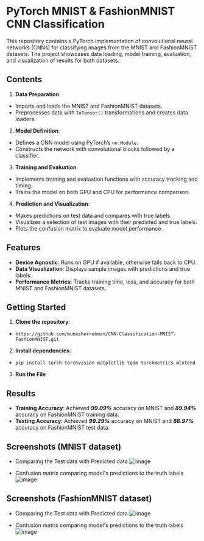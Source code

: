 
# PyTorch MNIST & FashionMNIST CNN Classification
This repository contains a PyTorch implementation of convolutional neural networks (CNNs) for classifying images from the MNIST and FashionMNIST datasets. The project showcases data loading, model training, evaluation, and visualization of results for both datasets.

## Contents

 1. **Data Preparation**:
 -  Imports and loads the MNIST and FashionMNIST datasets.
 - Preprocesses data with `ToTensor()` transformations and creates data loaders.
 2. **Model Definition**:
 -  Defines a CNN model using PyTorch’s `nn.Module`.
 - Constructs the network with convolutional blocks followed by a classifier.
 3. **Training and Evaluation**:
 -   Implements training and evaluation functions with accuracy tracking and timing.
 - Trains the model on both GPU and CPU for performance comparison.
 4. **Prediction and Visualization**:
 -   Makes predictions on test data and compares with true labels.
 - Visualizes a selection of test images with their predicted and true labels.
 - Plots the confusion matrix to evaluate model performance.

## Features
-   **Device Agnostic**: Runs on GPU if available, otherwise falls back to CPU.
-   **Data Visualization**: Displays sample images with predictions and true labels.
-   **Performance Metrics**: Tracks training time, loss, and accuracy for both MNIST and FashionMNIST datasets.

## Getting Started
1.  **Clone the repository**:
- `https://github.com/mubasherrehman/CNN-Classification-MNIST-FashionMNIST.git`
2. **Install dependencies**:
- `pip install torch torchvision matplotlib tqdm torchmetrics mlxtend
`
3. **Run the File**

## Results
-   **Training Accuracy**: Achieved ***99.09%*** accuracy on MNIST and ***89.94%*** accuracy on FashionMNIST training data.
-   **Testing Accuracy**: Achieved ***99.29%*** accuracy on MNIST and ***88.97%*** accuracy on FashionMNIST test data.

## Screenshots (MNIST dataset)
- Comparing the Test data with Predicted data
![image](https://github.com/user-attachments/assets/5f8df09a-615e-407a-b254-84e3169c9989)

- Confusion matrix comparing model's predictions to the truth labels
![image](https://github.com/user-attachments/assets/da4a6401-c994-4a94-8cca-a7897c1fb830)

## Screenshots (FashionMNIST dataset)
- Comparing the Test data with Predicted data
![image](https://github.com/user-attachments/assets/667475b7-8504-4ab7-97b8-a3a5d5b86795)

- Confusion matrix comparing model's predictions to the truth labels
![image](https://github.com/user-attachments/assets/f9a4345e-b026-4f1f-bba7-cd1e41d38831)


